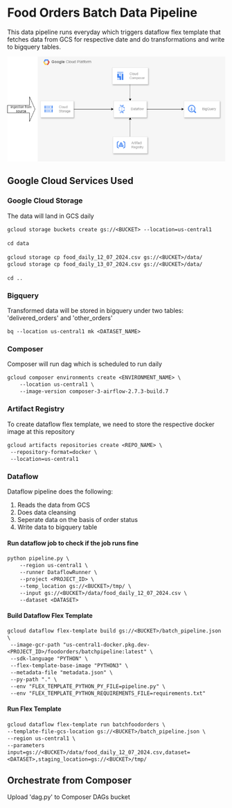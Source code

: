 # Food Orders Batch Data Pipeline
This data pipeline runs everyday which triggers dataflow flex template that fetches data from GCS for respective date and do transformations and write to bigquery tables.

![architecture diagram](./architecture.png)

## Google Cloud Services Used

### Google Cloud Storage
The data will land in GCS daily

```
gcloud storage buckets create gs://<BUCKET> --location=us-central1

cd data

gcloud storage cp food_daily_12_07_2024.csv gs://<BUCKET>/data/
gcloud storage cp food_daily_13_07_2024.csv gs://<BUCKET>/data/

cd ..
```

### Bigquery
Transformed data will be stored in bigquery under two tables: 'delivered_orders' and 'other_orders'

```
bq --location us-central1 mk <DATASET_NAME>
```

### Composer
Composer will run dag which is scheduled to run daily

```
gcloud composer environments create <ENVIRONMENT_NAME> \
    --location us-central1 \
    --image-version composer-3-airflow-2.7.3-build.7
```

### Artifact Registry
To create dataflow flex template, we need to store the respective docker image at this repository

```
gcloud artifacts repositories create <REPO_NAME> \
 --repository-format=docker \
 --location=us-central1
```

### Dataflow
Dataflow pipeline does the following:
1. Reads the data from GCS
2. Does data cleansing
3. Seperate data on the basis of order status
4. Write data to bigquery table

#### Run dataflow job to check if the job runs fine
```
python pipeline.py \
    --region us-central1 \
    --runner DataflowRunner \
    --project <PROJECT_ID> \
    --temp_location gs://<BUCKET>/tmp/ \
    --input gs://<BUCKET>/data/food_daily_12_07_2024.csv \
    --dataset <DATASET>
```

#### Build Dataflow Flex Template

```
gcloud dataflow flex-template build gs://<BUCKET>/batch_pipeline.json \
 --image-gcr-path "us-central1-docker.pkg.dev-<PROJECT_ID>/foodorders/batchpipeline:latest" \
 --sdk-language "PYTHON" \
 --flex-template-base-image "PYTHON3" \
 --metadata-file "metadata.json" \
 --py-path "." \
 --env "FLEX_TEMPLATE_PYTHON_PY_FILE=pipeline.py" \
 --env "FLEX_TEMPLATE_PYTHON_REQUIREMENTS_FILE=requirements.txt"
```

#### Run Flex Template
```
gcloud dataflow flex-template run batchfoodorders \
--template-file-gcs-location gs://<BUCKET>/batch_pipeline.json \
--region us-central1 \
--parameters input=gs://<BUCKET>/data/food_daily_12_07_2024.csv,dataset=<DATASET>,staging_location=gs://<BUCKET>/tmp/
```

## Orchestrate from Composer
Upload 'dag.py' to Composer DAGs bucket
